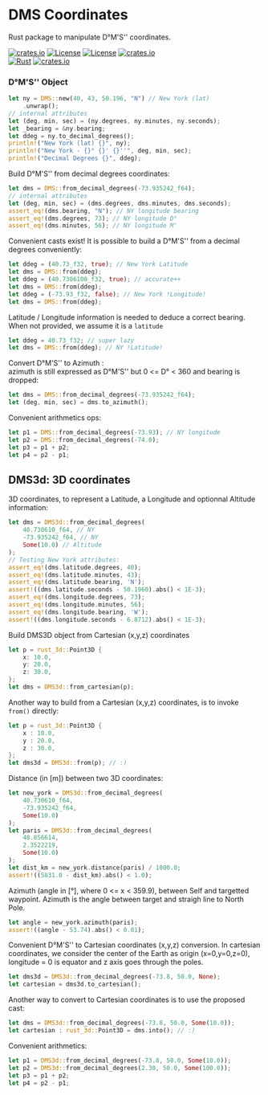 # DMS Coordinates 
Rust package to manipulate D°M'S'' coordinates.

[![crates.io](https://img.shields.io/crates/v/dms-coordinates.svg)](https://crates.io/crates/dms-coordinates)
[![License](https://img.shields.io/badge/license-Apache%202.0-blue?style=flat-square)](https://github.com/gwbres/dms-coordinates/blob/main/LICENSE-APACHE)
[![License](https://img.shields.io/badge/license-MIT-blue?style=flat-square)](https://github.com/gwbres/dms-coordinates/blob/main/LICENSE-MIT) 
[![crates.io](https://img.shields.io/crates/d/dms-coordinates.svg)](https://crates.io/crates/dms-coordinates)   
[![Rust](https://github.com/gwbres/dms-coordinates/actions/workflows/rust.yml/badge.svg?branch=main)](https://github.com/gwbres/dms-coordinates/actions/workflows/rust.yml)
[![crates.io](https://docs.rs/dms-coordinates/badge.svg)](https://docs.rs/dms-coordinates/badge.svg)

### D°M'S'' Object 

```rust
let ny = DMS::new(40, 43, 50.196, "N") // New York (lat)
    .unwrap();
// internal attributes
let (deg, min, sec) = (ny.degrees, ny.minutes, ny.seconds);
let _bearing = &ny.bearing;
let ddeg = ny.to_decimal_degrees();
println!("New York (lat) {}", ny);
println!("New York - {}° {}' {}''", deg, min, sec);
println!("Decimal Degrees {}", ddeg); 
```

Build D°M'S'' from decimal degrees coordinates:

```rust
let dms = DMS::from_decimal_degrees(-73.935242_f64);
// internal attributes
let (deg, min, sec) = (dms.degrees, dms.minutes, dms.seconds);
assert_eq!(dms.bearing, "N"); // NY longitude bearing
assert_eq!(dms.degrees, 73); // NY longitude D°
assert_eq!(dms.minutes, 56); // NY longitude M'
```

Convenient casts exist! It is possible to build
a D°M'S'' from a decimal degrees conveniently:
```rust
let ddeg = (40.73_f32, true); // New York Latitude
let dms = DMS::from(ddeg);
let ddeg = (40.7306100_f32, true); // accurate++
let dms = DMS::from(ddeg);
let ddeg = (-73.93_f32, false); // New York !Longitude!
let dms = DMS::from(ddeg);
```

Latitude / Longitude information is needed to deduce a correct bearing.
When not provided, we assume it is a `latitude`
```rust
let ddeg = 40.73_f32; // super lazy
let dms = DMS::from(ddeg); // NY !Latitude!
```

Convert D°M'S'' to Azimuth :   
azimuth is still expressed as D°M'S'' but 0 <= D° < 360
and bearing is dropped:

```rust
let dms = DMS::from_decimal_degrees(-73.935242_f64);
let (deg, min, sec) = dms.to_azimuth(); 
```

Convenient arithmetics ops: 

```rust
let p1 = DMS::from_decimal_degrees(-73.93); // NY longitude
let p2 = DMS::from_decimal_degrees(-74.0);
let p3 = p1 + p2;
let p4 = p2 - p1;
```

## DMS3d: 3D coordinates

3D coordinates, to represent a Latitude, a Longitude
and optionnal Altitude information:

```rust
let dms = DMS3d::from_decimal_degrees(
    40.730610_f64, // NY
    -73.935242_f64, // NY
    Some(10.0) // Altitude
);
// Testing New York attributes:
assert_eq!(dms.latitude.degrees, 40);
assert_eq!(dms.latitude.minutes, 43);
assert_eq!(dms.latitude.bearing, 'N');
assert!((dms.latitude.seconds - 50.1960).abs() < 1E-3);
assert_eq!(dms.longitude.degrees, 73);
assert_eq!(dms.longitude.minutes, 56);
assert_eq!(dms.longitude.bearing, 'W');
assert!((dms.longitude.seconds - 6.8712).abs() < 1E-3);
```

Build DMS3D object from Cartesian (x,y,z) coordinates
```rust
let p = rust_3d::Point3D {
    x: 10.0,
    y: 20.0,
    z: 30.0,
};
let dms = DMS3d::from_cartesian(p);
```

Another way to build from a Cartesian (x,y,z) coordinates,
is to invoke `from()` directly:
```rust
let p = rust_3d::Point3D {
    x : 10.0,
    y : 20.0,
    z : 30.0,
};
let dms3d = DMS3d::from(p); // :) 
```

Distance (in [m]) between two 3D coordinates:
```rust
let new_york = DMS3d::from_decimal_degrees(
    40.730610_f64,
    -73.935242_f64,
    Some(10.0)
);
let paris = DMS3d::from_decimal_degrees(
    48.856614, 
    2.3522219,
    Some(10.0)
);
let dist_km = new_york.distance(paris) / 1000.0;
assert!((5831.0 - dist_km).abs() < 1.0);
```

Azimuth (angle in [°], where 0 <= x < 359.9), between Self and targetted waypoint.
Azimuth is the angle between target and straigh line to North Pole.
```rust
let angle = new_york.azimuth(paris);
assert!((angle - 53.74).abs() < 0.01);
```

Convenient D°M'S'' to Cartesian coordinates (x,y,z) conversion.
In cartesian coordinates, we consider the center of the Earth
as origin (x=0,y=0,z=0), longitude = 0 is equator and
z axis goes through the poles.
```rust
let dms3d = DMS3d::from_decimal_degrees(-73.8, 50.0, None);
let cartesian = dms3d.to_cartesian();
```

Another way to convert to Cartesian coordinates is to use
the proposed cast:
```rust
let dms = DMS3d::from_decimal_degrees(-73.8, 50.0, Some(10.0));
let cartesian : rust_3d::Point3D = dms.into(); // :) 
```

Convenient arithmetics:
```rust
let p1 = DMS3d::from_decimal_degrees(-73.8, 50.0, Some(10.0));
let p2 = DMS3d::from_decimal_degrees(2.30, 50.0, Some(100.0));
let p3 = p1 + p2;
let p4 = p2 - p1;
```
